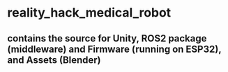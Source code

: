 # reality_hack_medical_robot

## contains the source for Unity, ROS2 package (middleware) and Firmware (running on ESP32), and Assets (Blender)

